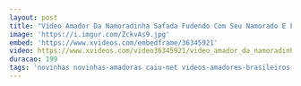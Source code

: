 ```yaml
---
layout: post
title: "Vídeo Amador Da Namoradinha Safada Fudendo Com Seu Namorado E Fazendo Cara De Puta Antes De Ir Pra Faculdade"
image: 'https://i.imgur.com/ZckvAs9.jpg'
embed: 'https://www.xvideos.com/embedframe/36345921'
video: https://www.xvideos.com/video36345921/video_amador_da_namoradinha_safada_fudendo_com_seu_namorado_e_fazendo_cara_de_puta_antes_de_ir_pra_faculdade_www.pornoamadores.online
duracao: 199
tags: 'novinhas novinhas-amadoras caiu-net videos-amadores-brasileiros amadoras-videos videos-amadores-brasileiro video-amador-brasileiro videos-amadores-br so-novinhas videos-novinhas so-as-novinhas novinhas-videos amadores-brasileiros as-novinhas novinhas-da-net gostosas-amadoras novinhas-br novinhas-net novinhas-na-net'
---
```

